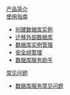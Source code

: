 [产品简介](平台服务/数据库/产品简介.md)  
[使用指南]()  

* [创建数据库实例](平台服务/数据库/使用指南/创建数据库实例.md)
* [迁移外部数据库](平台服务/数据库/使用指南/迁移外部数据库.md)
* [数据库实例管理](平台服务/数据库/使用指南/数据库实例管理.md)
* [安全组管理](平台服务/数据库/使用指南/安全组管理.md)
* [数据库服务助手](平台服务/数据库/使用指南/数据库服务助手.md)  

[常见问题]()
  * [数据库服务常见问题](平台服务/数据库/常见问题/数据库服务常见问题.md)
 

